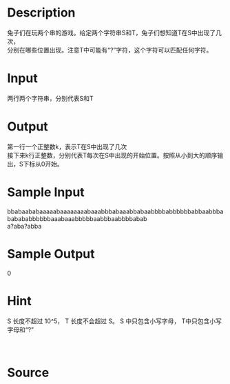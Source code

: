 
# Description

<div class="content"><div>兔子们在玩两个串的游戏。给定两个字符串S和T，兔子们想知道T在S中出现了几次，</div>
<div>分别在哪些位置出现。注意T中可能有“?”字符，这个字符可以匹配任何字符。</div>
<p></p></div>

# Input

<div class="content"><div>两行两个字符串，分别代表S和T</div>
<p></p></div>

# Output

<div class="content"><div>第一行一个正整数k，表示T在S中出现了几次</div>
<div>接下来k行正整数，分别代表T每次在S中出现的开始位置。按照从小到大的顺序输出，S下标从0开始。</div>
<p></p></div>

# Sample Input

<div class="content"><span class="sampledata">bbabaababaaaaabaaaaaaaabaaabbbabaaabbabaabbbbabbbbbbabbaabbbababababbbbbbaaabaaabbbbbaabbbaabbbbabab<br/>
a?aba?abba<br/>
</span></div>

# Sample Output

<div class="content"><span class="sampledata">0</span></div>

# Hint

<div class="content"><p></p><div>S 长度不超过 10^5， T 长度不会超过 S。 S 中只包含小写字母， T中只包含小写字母和“?”</div><br/>
<div></div><br/>
<p></p><p></p></div>

# Source

<div class="content"><p><a href="problemset.php?search="></a></p></div>


